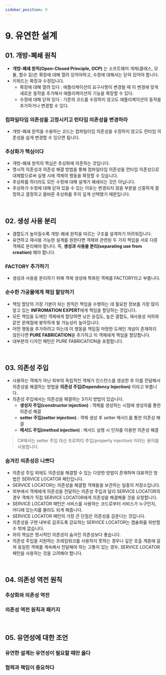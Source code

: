 ```yaml
---
sidebar_position: 9
---
```


# 9. 유연한 설계

## 01. 개방-폐쇄 원칙

- **개방-폐쇄 원칙(Open-Closed Principle, OCP)** 는 소프트웨어 개체(클래스, 모듈, 함수 등)은 확장에 대해 열려 있어야하고, 수정에 대해서는 닫혀 있어야 합니다.
- 키워드는 확장과 수정입니다.
  - 확장에 대해 열려 있다 : 애플리케이션의 요구사항이 변경될 때 이 변경에 맞게 새로운 동작을 추가해서 애플리케이션의 기능을 확장할 수 있다.
  - 수정에 대해 닫혀 있다 : 기존의 코드를 수정하지 않고도 애플리케이션의 동작을 추가하거나 변경할 수 있다.

### 컴파일타임 의존성을 고정시키고 런타임 의존성을 변경하라

- 개방-폐쇄 원칙을 수용하는 코드는 컴파일타임 의존성을 수정하지 않고도 런타임 의존성을 쉽게 변경할 수 있으면 됩니다.

### 추상화가 핵심이다

- 개방-폐쇄 원칙의 핵심은 추상화에 의존하는 것입니다.
- 명시적 의존성과 의존성 해결 방법을 통해 컴파일타임 의존성을 런타임 의존성으로 대체함으로써 실행 시에 객체의 행동을 확장할 수 있습니다.
- 추상화를 하더라도 모든 수정에 대해 설계가 폐쇄되는 것은 아닙니다.
- 추상화가 수정에 대해 닫혀 있을 수 있는 이유는 변경되지 않을 부분을 신중하게 결정하고 결정하고 올바른 추상화를 주의 깊게 선택했기 때문입니다.

<br/>

## 02. 생성 사용 분리

- 결합도가 높아질수록 개방-폐쇄 원칙을 따르는 구조를 설계하기 어려워집니다.
- 유연하고 재사용 가능한 설계를 원한다면 객체와 관련된 두 가지 책임을 서로 다른 객체로 분리해야 합니다. 즉, **생성과 사용을 분리(separating use from creation)** 해야 합니다.

### FACTORY 추가하기

- 생성과 사용을 분리하기 위해 객체 생성에 특화된 객체를 FACTORY라고 부릅니다.

### 순수한 가공물에게 책임 할당하기

- 책임 할당의 가장 기본이 되는 원칙은 책임을 수행하는 데 필요한 정보를 가장 많이 알고 있는 **INFROMATION EXPERT**에게 책임을 할당하는 것입니다.
- 모든 책임을 도메인 객체에게 할당하면 낮은 응집도, 높은 결합도, 재사용성 저하와 같은 문제점에 봉착하게 될 가능성이 높아집니다.
- 어떤 행동을 추가하려고 하는데 이 행동을 책임질 마땅한 도메인 개념이 존재하지 않든다면 **PURE FABRICATION**을 추가하고 이 객체에게 책임을 할당합니다.
- 대부분의 디자인 패턴은 PURE FABRICATION을 포함합니다.

<br/>

## 03. 의존성 주입

- 사용하는 객체가 아닌 외부의 독립적인 객체가 인스턴스를 생성한 후 이를 전달해서 의존성을 해결하는 방법을 **의존성 주입(Dependency Injection)** 이라고 부릅니다.
- 의존성 주입에서는 의존성을 해결하는 3가지 방법이 있습니다.
  - **생성자 주입(constructor injection)** : 객체를 생성하는 시점에 생성자를 통한 의존성 해결
  - **setter 주입(setter injection)** : 객체 생성 후 setter 메서드를 통한 의존성 해결
  - **메서드 주입(method injection)** : 메서드 실행 시 인자를 이용한 의존성 해결

> C#에서는 setter 주입 대신 프로퍼티 주입(property injection) 이라는 용어를 사용합니다.

### 숨겨진 의존성은 나쁘다

- 의존성 주입 외에도 의존성을 해결할 수 있는 다양한 방법이 존재하며 대표적인 방법은 SERVICE LOCATOR 패턴입니다.
- SERVICE LOCATOR는 의존성을 해결할 객체들을 보관하는 일종의 저장소입니다.
- 외부에서 객체에게 의존성을 전달하는 의존성 주입과 달리 SERVICE LOCATOR의 경우 객체가 직접 SERVICE LOCATOR에게 의존성을 해결해줄 것을 요청합니다.
- SERVICE LOCATOR 패턴은 서비스를 사용하는 코드로부터 서비스가 누구인지, 어디에 있는지를 몰라도 되게 해줍니다.
- SERVICE LOCATOR 패턴의 가장 큰 단점은 의존성을 감춘다는 것입니다.
- 의존성을 구현 내부로 감추도록 강요하는 SERVICE LOCATOR는 캡슐화를 위반할 수 밖에 없습니다.
- 위의 핵심은 명시적인 의존성이 숨겨진 의존성보다 좋습니다.
- 의존성 주입을 지원하는 프레임워크를 사용하지 못하는 경우나 깊은 호출 계층에 걸쳐 동일한 객체를 계속해서 전달해야 하는 고통이 있는 경우, SERVICE LOCATOR 패턴을 사용하는 것을 고려해야 합니다.

<br/>

## 04. 의존성 역전 원칙

### 추상화와 의존성 역전

### 의존성 역전 원칙과 패키지

<br/>

## 05. 유연성에 대한 조언

### 유연한 설계는 유연성이 필요할 때만 옳다

### 협력과 책임이 중요하다